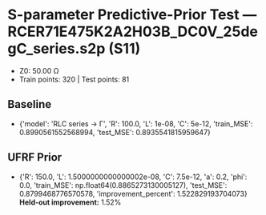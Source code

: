 # S-parameter Predictive-Prior Test — RCER71E475K2A2H03B_DC0V_25degC_series.s2p (S11)
- Z0: 50.00 Ω
- Train points: 320  |  Test points: 81

## Baseline
- {'model': 'RLC series -> Γ', 'R': 100.0, 'L': 1e-08, 'C': 5e-12, 'train_MSE': 0.8990561552568994, 'test_MSE': 0.8935541815959647}

## UFRF Prior
- {'R': 150.0, 'L': 1.5000000000000002e-08, 'C': 7.5e-12, 'a': 0.2, 'phi': 0.0, 'train_MSE': np.float64(0.8865273130005127), 'test_MSE': 0.8799468776570578, 'improvement_percent': 1.522829193704073}
**Held-out improvement:** 1.52%